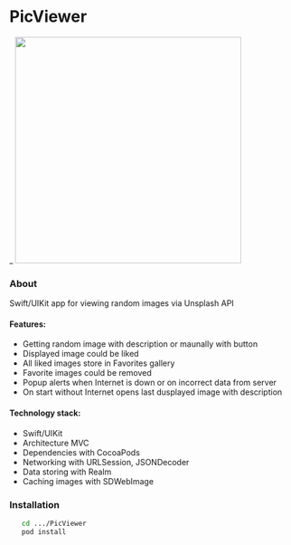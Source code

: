 # PicViewer
_
    <img src="https://user-images.githubusercontent.com/105886145/171062197-9a4f621d-617f-42b2-95be-66e92f0b36be.gif" width="400"> 
    
### About ###
Swift/UIKit app for viewing random images via Unsplash API

#### Features: ####
   - Getting random image with description or maunally with button
   - Displayed image could be liked
   - All liked images store in Favorites gallery
   - Favorite images could be removed
   - Popup alerts when Internet is down or on incorrect data from server
   - On start without Internet opens last dusplayed image with description

#### Technology stack: ####
  - Swift/UIKit
  - Architecture MVC
  - Dependencies with CocoaPods
  - Networking with URLSession, JSONDecoder
  - Data storing with Realm
  - Caching images with SDWebImage


### Installation ###
```sh
   cd .../PicViewer
   pod install 
```

